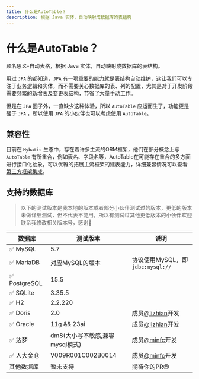 ```yaml
---
title: 什么是AutoTable？
description: 根据 Java 实体，自动映射成数据库的表结构
---
```


# 什么是AutoTable？

顾名思义-自动表格，根据 Java 实体，自动映射成数据库的表结构。

用过 `JPA` 的都知道，`JPA` 有一项重要的能力就是表结构自动维护，这让我们可以专注于业务逻辑和实体，而不需要关心数据库的表、列的配置，尤其是对于开发阶段需要频繁的新增表及变更表结构，节省了大量手动工作。

但是在 `JPA` 圈子外，一直缺少这种体验，所以 `AutoTable` 应运而生了，功能更是强于 `JPA` ，所以使用 `JPA` 的小伙伴也可以考虑使用 `AutoTable`。

## 兼容性

目前在 `Mybatis` 生态中，存在着许多主流的ORM框架，他们在部分概念上与 `AutoTable`
有所重合，例如表名、字段名等，AutoTable在可能存在重合的多方面进行接口化抽象，可以优雅的拓展主流框架的建表能力，详细兼容情况可以查看 [第三方框架集成](/第三方框架集成/index.md)。

<!-- @include: @/common/ORM框架支持表格.md-->

## 支持的数据库

> 以下的测试版本是我本地的版本或者部分小伙伴测试过的版本，更低的版本未做详细测试，但不代表不能用，所以有测试过其他更低版本的小伙伴欢迎联系我修改相关版本号，感谢🫡

| 数据库                                             | 测试版本                  | 说明                                        |
|-------------------------------------------------|-----------------------|-------------------------------------------|
| ✅ MySQL                                         | 5.7                   |                                           |
| ✅ MariaDB                                       | 对应MySQL的版本            | 协议使用MySQL，即`jdbc:mysql://`                |
| ✅ PostgreSQL                                    | 15.5                  |                                           |
| ✅ SQLite                                        | 3.35.5                |                                           |
| ✅ H2                                            | 2.2.220               |                                           |
| ✅ Doris <Badge type="warning" text="^2.4.2" />  | 2.0                   | 成员[@lizhian](https://gitee.com/lizhian)开发 |
| ✅ Oracle <Badge type="warning" text="^2.5.0" /> | 11g && 23ai           | 成员[@lizhian](https://gitee.com/lizhian)开发 |
| ✅️ 达梦 <Badge type="warning" text="^2.5.0" />    | dm8(大小写不敏感,兼容mysql模式) | 成员[@minfc](https://gitee.com/minfc)开发     |
| ✅ 人大金仓 <Badge type="warning" text="^2.5.0" />   | V009R001C002B0014     | 成员[@minfc](https://gitee.com/minfc)开发     |
| 其他数据库                                           | 暂未支持                  | 期待你的PR😉                                  |
